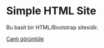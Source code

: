 # Simple HTML Site

Bu basit bir HTML/Bootstrap sitesidir.

[Canlı görüntüle](https://hacerbeyza.github.io/simple-html-site/) 

